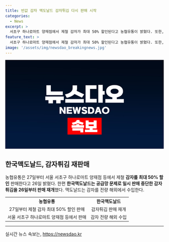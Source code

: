 ```yaml
---
title: 반값 감자 맥도날드 감자튀김 다시 판매 시작
categories:
  - News
excerpt: >
  서초구 하나로마트 양재점에서 제철 감자가 최대 50% 할인된다고 농협유통이 밝혔다. 또한, 한국맥도날드는 감자 공급망 문제로 중단된 감자튀김을 다시 판매한다. 해당 감자는 해외에서 수입된다.
feature_text: >
  서초구 하나로마트 양재점에서 제철 감자가 최대 50% 할인된다고 농협유통이 밝혔다. 또한, 한국맥도날드는 감자 공급망 문제로 중단된 감자튀김을 다시 판매한다. 해당 감자는 해외에서 수입된다.
image: '/assets/img/newsdao_breakingnews.jpg'
---
```


<p><img src="/assets/img/newsdao_breakingnews.jpg" alt="pcversion 속보" /></p>

<h2 data-ke-size="size26">한국맥도날드, 감자튀김 재판매</h2>

<p data-ke-size="size16">농협유통은 27일부터 서울 서초구 하나로마트 양재점 등에서 제철 <b>감자를 최대 50% 할인</b> 판매한다고 26일 밝혔다. 한편 <b>한국맥도날드는 공급망 문제로 일시 판매 중단한 감자튀김을 26일부터 판매 재개</b>했다. 맥도날드는 감자를 전량 해외에서 수입한다.</p>

<table>
    <tbody>
        <tr>
            <td style="text-align: center; height: 17px;"><b>농협유통</b></td>
            <td style="text-align: center; height: 17px;"><b>한국맥도날드</b></td>
        </tr>
        <tr>
            <td style="text-align: center; height: 17px;">27일부터 제철 감자 최대 50% 할인 판매</td>
            <td style="text-align: center; height: 17px;">감자튀김 판매 재개</td>
        </tr>
        <tr>
            <td style="text-align: center; height: 17px;">서울 서초구 하나로마트 양재점 등에서 판매</td>
            <td style="text-align: center; height: 17px;">감자 전량 해외 수입</td>
        </tr>
    </tbody>
</table>

<hr>

<p data-ke-size="size16"></p>
실시간 뉴스 속보는, <a href="https://newsdao.kr" rel="dofollow">https://newsdao.kr</a>


